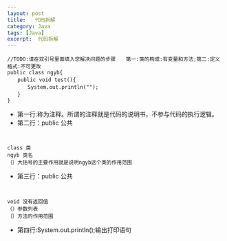 ```yaml
---
layout: post
title:   代码拆解
category: Java
tags: [Java]
excerpt:  代码拆解
---
```


    //TODO:请在双引号里面填入您解决问题的步骤　　第一:类的构成:有变量和方法;第二:定义格式:不可更改
    public class ngyb{
    　　public void test(){
    　　　　System.out.println("");
    　　}
    }

- 第一行:称为注释。所谓的注释就是代码的说明书，不参与代码的执行逻辑。
- 第二行：public 公共

#

	class 类	
	ngyb 类名	
	｛｝大括号的主要作用就是说明ngyb这个类的作用范围

- 第三行：public 公共

#

	void 没有返回值
	（）参数列表
	｛｝方法的作用范围

- 第四行:System.out.println();输出打印语句
